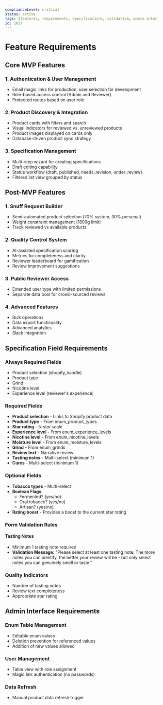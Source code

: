 ```yaml
---
complianceLevel: critical
status: active
tags: [features, requirements, specifications, validation, admin-interface]
id: 1017
---
```


# Feature Requirements

<!-- AI_QUICK_REF
Overview: This document serves as the definitive specification guide that translates business requirements into specific develo...
Key Rules: Required field specifications (line 52), Multi-step wizard requirements (line 17), Role-based access (line 6)
Avoid: Missing required field validation, Ignoring wizard structure, Overlooking admin interface specs
-->

## Core MVP Features

### 1. Authentication & User Management
- Email magic links for production, user selection for development
- Role-based access control (Admin and Reviewer)
- Protected routes based on user role

### 2. Product Discovery & Integration
- Product cards with filters and search
- Visual indicators for reviewed vs. unreviewed products
- Product images displayed on cards only
- Database-driven product sync strategy

### 3. Specification Management
- Multi-step wizard for creating specifications
- Draft editing capability
- Status workflow (draft, published, needs_revision, under_review)
- Filtered list view grouped by status

## Post-MVP Features

### 1. Snuff Request Builder
- Semi-automated product selection (70% system, 30% personal)
- Weight constraint management (1800g limit)
- Track reviewed vs available products

### 2. Quality Control System
- AI-assisted specification scoring
- Metrics for completeness and clarity
- Reviewer leaderboard for gamification
- Review improvement suggestions

### 3. Public Reviewer Access
- Extended user type with limited permissions
- Separate data pool for crowd-sourced reviews

### 4. Advanced Features
- Bulk operations
- Data export functionality
- Advanced analytics
- Slack integration

## Specification Field Requirements

### Always Required Fields
- Product selection (shopify_handle)
- Product type
- Grind
- Nicotine level
- Experience level (reviewer's experience)

### Required Fields
- **Product selection** - Links to Shopify product data
- **Product type** - From enum_product_types
- **Star rating** - 5-star scale
- **Experience level** - From enum_experience_levels
- **Nicotine level** - From enum_nicotine_levels
- **Moisture level** - From enum_moisture_levels
- **Grind** - From enum_grinds
- **Review text** - Narrative review
- **Tasting notes** - Multi-select (minimum 1)
- **Cures** - Multi-select (minimum 1)

### Optional Fields
- **Tobacco types** - Multi-select
- **Boolean Flags**:
  - Fermented? (yes/no)
  - Oral tobacco? (yes/no)
  - Artisan? (yes/no)
- **Rating boost** - Provides a boost to the current star rating

### Form Validation Rules

#### Tasting Notes
- Minimum 1 tasting note required
- **Validation Message**: "Please select at least one tasting note. The more notes you can identify, the better your review will be - but only select notes you can genuinely smell or taste."

### Quality Indicators
- Number of tasting notes
- Review text completeness
- Appropriate star rating

## Admin Interface Requirements

### Enum Table Management
- Editable enum values
- Deletion prevention for referenced values
- Addition of new values allowed

### User Management
- Table view with role assignment
- Magic link authentication (no passwords)

### Data Refresh
- Manual product data refresh trigger
